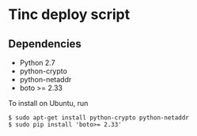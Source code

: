 # Tinc deploy script


## Dependencies

* Python 2.7
* python-crypto
* python-netaddr
* boto >= 2.33

To install on Ubuntu, run

    $ sudo apt-get install python-crypto python-netaddr
    $ sudo pip install 'boto>= 2.33'

